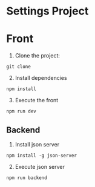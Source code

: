 # Settings Project

# Front 

1. Clone the project:

```
git clone 
```

2. Install dependencies
```
npm install
```

3. Execute the front
```
npm run dev
```

## Backend 

1. Install json server

```
npm install -g json-server
```

2. Execute json server

```
npm run backend
```

